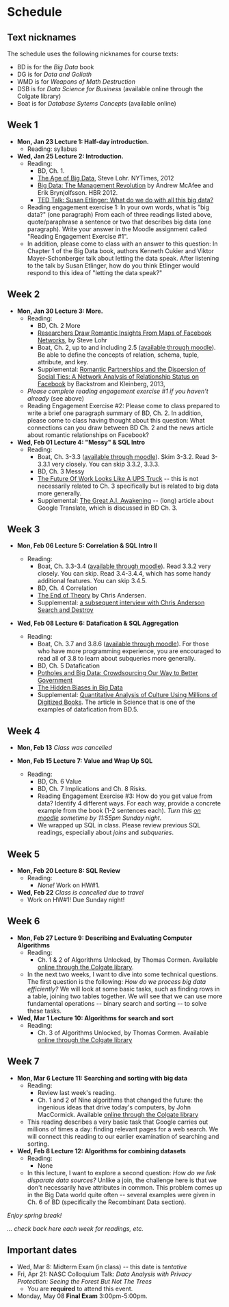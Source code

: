 # Schedule

## Text nicknames

The schedule uses the following nicknames for course texts:

- BD is for the *Big Data* book
- DG is for *Data and Goliath*
- WMD is for *Weapons of Math Destruction*
- DSB is for *Data Science for Business* (available online through the Colgate library)
- Boat is for *Database Sytems Concepts* (available online)

## Week 1

- **Mon, Jan 23 Lecture 1:  Half-day introduction.**
    + Reading: syllabus
- **Wed, Jan 25 Lecture 2: Introduction.**
    + Reading: 
        * BD, Ch. 1.
        * [The Age of Big Data](http://www.nytimes.com/2012/02/12/sunday-review/big-datas-impact-in-the-world.html), Steve Lohr.  NYTimes, 2012
        * [Big Data: The Management Revolution](https://hbr.org/2012/10/big-data-the-management-revolution) by Andrew McAfee and Erik Brynjolfsson.  HBR 2012.
        * [TED Talk: Susan Etlinger: What do we do with all this big data?](https://www.ted.com/talks/susan_etlinger_what_do_we_do_with_all_this_big_data)
    + Reading engagement exercise 1: In your own words, what is "big data?" (one paragraph) From each of three readings listed above, quote/paraphrase a sentence or two that describes big data (one paragraph).  Write your answer in the Moodle assignment called "Reading Engagement Exercise #1".
    + In addition, please come to class with an answer to this question: In Chapter 1 of the Big Data book, authors Kenneth Cukier and Viktor Mayer-Schonberger talk about letting the data speak. After listening to the talk by Susan Etlinger, how do you think Etlinger would respond to this idea of "letting the data speak?"   

## Week 2

- **Mon, Jan 30 Lecture 3: More.**
    + Reading: 
        * BD, Ch. 2 More
        * [Researchers Draw Romantic Insights From Maps of Facebook Networks](https://bits.blogs.nytimes.com/2013/10/28/spotting-romantic-relationships-on-facebook/), by Steve Lohr        
        * Boat, Ch. 2, up to and including 2.5 ([available through moodle](https://moodle.colgate.edu/mod/resource/view.php?id=193841)).  Be able to define the concepts of relation, schema, tuple, attribute, and key.
        * Supplemental: [Romantic Partnerships and the Dispersion of Social Ties:
A Network Analysis of Relationship Status on Facebook](https://arxiv.org/pdf/1310.6753v1.pdf) by Backstrom and Kleinberg, 2013,
    + *Please complete reading engagement exercise #1 if you haven't already* (see above)
    + Reading Engagement Exercise #2: Please come to class prepared to write a brief one paragraph summary of BD, Ch. 2.  In addition, please come to class having thought about this question: What connections can you draw between BD Ch. 2 and the news article about romantic relationships on Facebook?
- **Wed, Feb 01 Lecture 4: "Messy" & SQL Intro**
    + Reading: 
        * Boat, Ch. 3-3.3 ([available through moodle](https://moodle.colgate.edu/mod/resource/view.php?id=193842)).  Skim 3-3.2.  Read 3-3.3.1 very closely.  You can skip 3.3.2, 3.3.3.
        * BD, Ch. 3 Messy
        * [The Future Of Work Looks Like A UPS Truck](http://www.npr.org/sections/money/2014/05/02/308640135/episode-536-the-future-of-work-looks-like-a-ups-truck) -- this is not necessarily related to Ch. 3 specifically but is related to big data more generally.
        * Supplemental: [The Great A.I. Awakening](https://www.nytimes.com/2016/12/14/magazine/the-great-ai-awakening.html) -- (long) article about Google Translate, which is discussed in BD Ch. 3.


## Week 3

- **Mon, Feb 06 Lecture 5: Correlation & SQL Intro II** 
    + Reading: 
        * Boat, Ch. 3.3-3.4 ([available through moodle](https://moodle.colgate.edu/mod/resource/view.php?id=193842)).  Read 3.3.2 very closely.  You can skip.  Read 3.4-3.4.4, which has some handy additional features.  You can skip 3.4.5.
        * BD, Ch. 4 Correlation
        * [The End of Theory](https://www.wired.com/2008/06/pb-theory/) by Chris Andersen. 
        * Supplemental: [a subsequent interview with Chris Anderson Search and Destroy](http://www.wnyc.org/story/130967-search-and-destroy/)

- **Wed, Feb 08 Lecture 6: Datafication & SQL Aggregation**
    + Reading: 
        * Boat, Ch. 3.7 and 3.8.6 ([available through moodle](https://moodle.colgate.edu/mod/resource/view.php?id=193842)).  For those who have more programming experience, you are encouraged to read all of 3.8 to learn about subqueries more generally.
        * BD, Ch. 5 Datafication
        * [Potholes and Big Data: Crowdsourcing Our Way to Better Government](https://www.wired.com/insights/2014/03/potholes-big-data-crowdsourcing-way-better-government/)
        * [The Hidden Biases in Big Data](https://hbr.org/2013/04/the-hidden-biases-in-big-data)
        * Supplemental: [Quantitative Analysis of Culture Using Millions of Digitized Books](http://science.sciencemag.org/content/331/6014/176).  The article in Science that is one of the examples of datafication from BD.5.

## Week 4

- **Mon, Feb 13** *Class was cancelled*

- **Mon, Feb 15 Lecture 7: Value and Wrap Up SQL**
    + Reading: 
        * BD, Ch. 6 Value
        * BD, Ch. 7 Implications and Ch. 8 Risks.
        * Reading Engagement Exercise #3: How do you get value from data? Identify 4 different ways. For each way, provide a concrete example from the book (1-2 sentences each).  *Turn this [on moodle](https://moodle.colgate.edu/mod/assign/view.php?id=196431) sometime by 11:55pm Sunday night.*
        * We wrapped up SQL in class.  Please review previous SQL readings, especially about *joins* and *subqueries*.

## Week 5

- **Mon, Feb 20 Lecture 8: SQL Review**
    + Reading: 
        * *None!* Work on HW#1.
- **Wed, Feb 22** *Class is cancelled due to travel*
    + Work on HW#1! Due Sunday night!

## Week 6

- **Mon, Feb 27 Lecture 9: Describing and Evaluating Computer Algorithms**
    + Reading: 
        * Ch. 1 & 2 of Algorithms Unlocked, by Thomas Cormen.  Available [online through the Colgate library](http://site.ebrary.com/lib/colgate/detail.action?docID=10672795).
    + In the next two weeks, I want to dive into some technical questions.  The first question is the following: *How do we process big data efficiently?*  We will look at some basic tasks, such as finding rows in a table, joining two tables together.  We will see that we can use more fundamental operations -- binary search and sorting -- to solve these tasks.
- **Wed, Mar 1 Lecture 10: Algorithms for search and sort**
    + Reading:
        * Ch. 3 of Algorithms Unlocked, by Thomas Cormen.  Available [online through the Colgate library](http://site.ebrary.com/lib/colgate/detail.action?docID=10672795) 

## Week 7

- **Mon, Mar 6 Lecture 11: Searching and sorting with big data**
    + Reading: 
        * Review last week's reading.
        * Ch. 1 and 2 of Nine algorithms that changed the future: the ingenious ideas that drive today's computers, by John MacCormick.  Available [online through the Colgate library](http://exlibris.colgate.edu:2060/patron/FullRecord.aspx?p=781782&userid=pk59On%2frYVU%3d&tstamp=1487955348&id=CCE1B06C5836ACC43C6DA2979442B3B3BACE8FE7&conl=colgate) 
    + This reading describes a very basic task that Google carries out millions of times a day: finding relevant pages for a web search.  We will connect this reading to our earlier examination of searching and sorting.
- **Wed, Feb 8 Lecture 12: Algorithms for combining datasets**
    + Reading:
        * None
    + In this lecture, I want to explore a second question: *How do we link disparate data sources?*  Unlike a join, the challenge here is that we don't necessarily have attributes in common.  This problem comes up in the Big Data world quite often -- several examples were given in Ch. 6 of BD (specifically the Recombinant Data section).

*Enjoy spring break!*

*... check back here each week for readings, etc.*

## Important dates

- Wed, Mar 8: Midterm Exam (in class) -- this date is *tentative*
- Fri, Apr 21: NASC Colloquium Talk: *Data Analysis with Privacy Protection: Seeing the Forest But Not The Trees*
    + You are **required** to attend this event.
- Monday, May 08 **Final Exam** 3:00pm-5:00pm.
